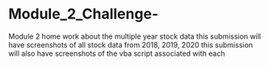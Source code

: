 # Module_2_Challenge-
Module 2 home work about the multiple year stock data
this submission will have screenshots of all stock data from 2018, 2019, 2020
this submission will also have screenshots of the vba script associated with each
